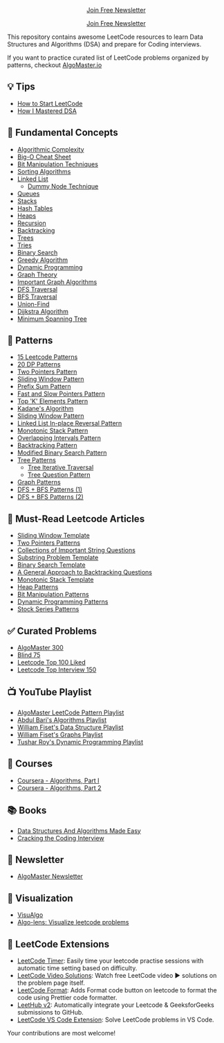 <p align="center">
  <a href="https://blog.algomaster.io/">Join Free Newsletter</a>
</p>
<p align="center">
  <a href="https://blog.algomaster.io/">Join Free Newsletter</a>
</p>

This repository contains awesome LeetCode resources to learn Data Structures and Algorithms (DSA) and prepare for Coding interviews.

If you want to practice curated list of LeetCode problems organized by patterns, checkout [AlgoMaster.io](https://algomaster.io)

## 💡 Tips
- [How to Start LeetCode](https://blog.algomaster.io/p/how-to-start-leetcode-in-2025)
- [How I Mastered DSA](https://blog.algomaster.io/p/how-i-mastered-data-structures-and-algorithms)

## 📌 Fundamental Concepts
- [Algorithmic Complexity](https://blog.algomaster.io/p/57bd4963-462f-4294-a972-4012691fc729)
- [Big-O Cheat Sheet](https://www.bigocheatsheet.com/)
- [Bit Manipulation Techniques](https://blog.algomaster.io/p/c650df76-f978-46ee-a572-eb13c354905d)
- [Sorting Algorithms](https://medium.com/jl-codes/understanding-sorting-algorithms-af6222995c8)
- [Linked List](https://leetcode.com/discuss/study-guide/1800120/become-master-in-linked-list)
  - [Dummy Node Technique](https://blog.algomaster.io/p/5d7a1368-7a0c-461a-93a9-732333ceb2a8)
- [Queues](https://medium.com/basecs/to-queue-or-not-to-queue-2653bcde5b04)
- [Stacks](https://medium.com/basecs/stacks-and-overflows-dbcf7854dc67)
- [Hash Tables](https://medium.com/basecs/taking-hash-tables-off-the-shelf-139cbf4752f0)
- [Heaps](https://medium.com/basecs/learning-to-love-heaps-cef2b273a238)
- [Recursion](https://leetcode.com/discuss/study-guide/1733447/become-master-in-recursion)
- [Backtracking](https://medium.com/algorithms-and-leetcode/backtracking-e001561b9f28)
- [Trees](https://leetcode.com/discuss/study-guide/1820334/Become-Master-in-Tree)
- [Tries](https://medium.com/basecs/trying-to-understand-tries-3ec6bede0014)
- [Binary Search](https://leetcode.com/discuss/study-guide/786126/Python-Powerful-Ultimate-Binary-Search-Template.-Solved-many-problems)
- [Greedy Algorithm](https://www.freecodecamp.org/news/greedy-algorithms/)
- [Dynamic Programming](https://medium.com/basecs/less-repetition-more-dynamic-programming-43d29830a630)
- [Graph Theory](https://medium.com/basecs/a-gentle-introduction-to-graph-theory-77969829ead8)
- [Important Graph Algorithms](https://blog.algomaster.io/p/master-graph-algorithms-for-coding)
- [DFS Traversal](https://medium.com/basecs/deep-dive-through-a-graph-dfs-traversal-8177df5d0f13)
- [BFS Traversal](https://medium.com/basecs/going-broad-in-a-graph-bfs-traversal-959bd1a09255)
- [Union-Find](https://leetcode.com/discuss/general-discussion/1072418/Disjoint-Set-Union-(DSU)Union-Find-A-Complete-Guide)
- [Dijkstra Algorithm](https://leetcode.com/discuss/study-guide/1059477/A-guide-to-Dijkstra's-Algorithm)
- [Minimum Spanning Tree](https://www.hackerearth.com/practice/algorithms/graphs/minimum-spanning-tree/tutorial/)

## 🚀 Patterns
- [15 Leetcode Patterns](https://blog.algomaster.io/p/15-leetcode-patterns)
- [20 DP Patterns](https://blog.algomaster.io/p/20-patterns-to-master-dynamic-programming)
- [Two Pointers Pattern](https://www.youtube.com/watch?v=QzZ7nmouLTI)
- [Sliding Window Pattern](https://blog.algomaster.io/p/f4412a17-7a3a-4d0b-8e39-9ea8f429bf7c)
- [Prefix Sum Pattern](https://www.youtube.com/watch?v=yuws7YK0Yng)
- [Fast and Slow Pointers Pattern](https://www.youtube.com/watch?v=b139yf7Ik-E)
- [Top 'K' Elements Pattern](https://www.youtube.com/watch?v=6_v6OoxvMOE)
- [Kadane's Algorithm](https://www.youtube.com/watch?v=NUWAXbSlsws)
- [Sliding Window Pattern](https://www.youtube.com/watch?v=y2d0VHdvfdc)
- [Linked List In-place Reversal Pattern](https://www.youtube.com/watch?v=auoTGovuo9A)
- [Monotonic Stack Pattern](https://www.youtube.com/watch?v=DtJVwbbicjQ)
- [Overlapping Intervals Pattern](https://blog.algomaster.io/p/812e72f7-eced-4256-a4c1-00606ae50679)
- [Backtracking Pattern](https://blog.algomaster.io/p/81d42ca2-600c-4252-aa33-a56462090048)
- [Modified Binary Search Pattern](https://blog.algomaster.io/p/d0d81b04-4c2a-4b45-a101-5137c3146686)
- [Tree Patterns](https://leetcode.com/discuss/study-guide/937307/Iterative-or-Recursive-or-DFS-and-BFS-Tree-Traversal-or-In-Pre-Post-and-LevelOrder-or-Views)
  - [Tree Iterative Traversal](https://medium.com/leetcode-patterns/leetcode-pattern-0-iterative-traversals-on-trees-d373568eb0ec)
  - [Tree Question Pattern](https://leetcode.com/discuss/study-guide/2879240/TREE-QUESTION-PATTERN-2023-oror-TREE-STUDY-GUIDE) 
- [Graph Patterns](https://leetcode.com/discuss/study-guide/655708/Graph-For-Beginners-Problems-or-Pattern-or-Sample-Solutions)
- [DFS + BFS Patterns (1)](https://medium.com/leetcode-patterns/leetcode-pattern-1-bfs-dfs-25-of-the-problems-part-1-519450a84353)
- [DFS + BFS Patterns (2)](https://medium.com/leetcode-patterns/leetcode-pattern-2-dfs-bfs-25-of-the-problems-part-2-a5b269597f52)

## 📝 Must-Read Leetcode Articles
- [Sliding Window Template](https://leetcode.com/problems/frequency-of-the-most-frequent-element/solutions/1175088/C++-Maximum-Sliding-Window-Cheatsheet-Template/)
- [Two Pointers Patterns](https://leetcode.com/discuss/study-guide/1688903/Solved-all-two-pointers-problems-in-100-days)
- [Collections of Important String Questions](https://leetcode.com/discuss/study-guide/2001789/Collections-of-Important-String-questions-Pattern)
- [Substring Problem Template](https://leetcode.com/problems/minimum-window-substring/solutions/26808/Here-is-a-10-line-template-that-can-solve-most-'substring'-problems/)
- [Binary Search Template](https://leetcode.com/discuss/study-guide/786126/Python-Powerful-Ultimate-Binary-Search-Template.-Solved-many-problems)
- [A General Approach to Backtracking Questions](https://leetcode.com/problems/permutations/solutions/18239/A-general-approach-to-backtracking-questions-in-Java-(Subsets-Permutations-Combination-Sum-Palindrome-Partioning)/)
- [Monotonic Stack Template](https://leetcode.com/discuss/study-guide/2347639/A-comprehensive-guide-and-template-for-monotonic-stack-based-problems)
- [Heap Patterns](https://leetcode.com/discuss/general-discussion/1127238/master-heap-by-solving-23-questions-in-4-patterns-category)
- [Bit Manipulation Patterns](https://leetcode.com/discuss/study-guide/4282051/all-types-of-patterns-for-bits-manipulations-and-how-to-use-it)
- [Dynamic Programming Patterns](https://leetcode.com/discuss/study-guide/458695/Dynamic-Programming-Patterns)
- [Stock Series Patterns](https://leetcode.com/problems/best-time-to-buy-and-sell-stock-with-transaction-fee/solutions/108870/most-consistent-ways-of-dealing-with-the-series-of-stock-problems/)

## ✅ Curated Problems
- [AlgoMaster 300](https://algomaster.io/practice/dsa-patterns)
- [Blind 75](https://leetcode.com/discuss/general-discussion/460599/blind-75-leetcode-questions)
- [Leetcode Top 100 Liked](https://leetcode.com/studyplan/top-100-liked/)
- [Leetcode Top Interview 150](https://leetcode.com/studyplan/top-interview-150/)

## 📺 YouTube Playlist
- [AlgoMaster LeetCode Pattern Playlist](https://www.youtube.com/playlist?list=PLK63NuByH5o-tqaMUHRA4r8ObRW7PWz45)
- [Abdul Bari's Algorithms Playlist](https://www.youtube.com/playlist?list=PLDN4rrl48XKpZkf03iYFl-O29szjTrs_O)
- [William Fiset's Data Structure Playlist](https://www.youtube.com/playlist?list=PLDV1Zeh2NRsB6SWUrDFW2RmDotAfPbeHu)
- [William Fiset's Graphs Playlist](https://www.youtube.com/playlist?list=PLDV1Zeh2NRsDGO4--qE8yH72HFL1Km93P)
- [Tushar Roy's Dynamic Programming Playlist](https://www.youtube.com/playlist?list=PLrmLmBdmIlpsHaNTPP_jHHDx_os9ItYXr)

## 📇 Courses
- [Coursera - Algorithms, Part I](https://www.coursera.org/learn/algorithms-part1)
- [Coursera - Algorithms, Part 2](https://www.coursera.org/learn/algorithms-part2)

## 📚 Books
- [Data Structures And Algorithms Made Easy](https://www.amazon.in/dp/B08CMLS7LZ)
- [Cracking the Coding Interview](https://www.amazon.in/dp/0984782850)

## 📩 Newsletter
- [AlgoMaster Newsletter](https://blog.algomaster.io/)

## 🔎 Visualization
- [VisuAlgo](https://visualgo.net/en)
- [Algo-lens: Visualize leetcode problems](https://github.com/jaroslaw-weber/algo-lens)

## 📎 LeetCode Extensions
- [LeetCode Timer](https://chromewebstore.google.com/detail/leetcode-timer/gfkgelnlcnomnahkfmhemgpahgmibofd): Easily time your leetcode practise sessions with automatic time setting based on difficulty.
- [LeetCode Video Solutions](https://chromewebstore.google.com/detail/leetcode-video-solutions/ilnmgkahgjdpkoliooildngldmilhelm): Watch free LeetCode video ▶ solutions on the problem page itself.
- [LeetCode Format](https://chromewebstore.google.com/detail/leetcode-format/imogghebhifnnlgogigikjecilkicfpp): Adds Format code button on leetcode to format the code using Prettier code formatter.
- [LeetHub v2](https://chromewebstore.google.com/detail/leethub-v2/mhanfgfagplhgemhjfeolkkdidbakocm?hl=en): Automatically integrate your Leetcode & GeeksforGeeks submissions to GitHub.
- [LeetCode VS Code Extension](https://marketplace.visualstudio.com/items?itemName=LeetCode.vscode-leetcode): Solve LeetCode problems in VS Code.

Your contributions are most welcome!
